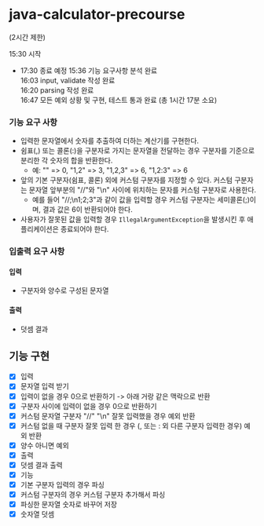 # java-calculator-precourse
(2시간 제한)

15:30 시작 <br>
 - 17:30 종료 예정
15:36 기능 요구사항 분석 완료 <br>
16:03 input, validate 작성 완료 <br>
16:20 parsing 작성 완료 <br>
16:47 모든 예외 상황 및 구현, 테스트 통과 완료 (총 1시간 17분 소요)<br>


### 기능 요구 사항
- 입력한 문자열에서 숫자를 추출하여 더하는 계산기를 구현한다.
 - 쉼표(,) 또는 콜론(:)을 구분자로 가지는 문자열을 전달하는 경우 구분자를 기준으로 분리한 각 숫자의 합을 반환한다.
    - 예: "" => 0, "1,2" => 3, "1,2,3" => 6, "1,2:3" => 6
 - 앞의 기본 구분자(쉼표, 콜론) 외에 커스텀 구분자를 지정할 수 있다. 커스텀 구분자는 문자열 앞부분의 "//"와 "\n" 사이에 위치하는 문자를 커스텀 구분자로 사용한다.
    - 예를 들어 "//;\n1;2;3"과 같이 값을 입력할 경우 커스텀 구분자는 세미콜론(;)이며, 결과 값은 6이 반환되어야 한다.
 - 사용자가 잘못된 값을 입력할 경우 `IllegalArgumentException`을 발생시킨 후 애플리케이션은 종료되어야 한다.

### 입출력 요구 사항
#### 입력
 - 구분자와 양수로 구성된 문자열
#### 출력
 - 덧셈 결과

## 기능 구현
 - [X] 입력
  - [X] 문자열 입력 받기
   - [X] 입력이 없을 경우 0으로 반환하기 -> 아래 거랑 같은 맥락으로 반환
   - [X] 구분자 사이에 입력이 없을 경우 0으로 반환하기 
   - [X] 커스텀 문자열 구분자 "//" "\n" 잘못 입력했을 경우 예외 반환
   - [X] 커스텀 없을 때 구분자 잘못 입력 한 경우 (, 또는 : 외 다른 구분자 입력한 경우) 예외 반환
   - [X] 양수 아니면 예외
 - [X] 출력
  - [X] 덧셈 결과 출력
 - [X] 기능
  - [X] 기본 구분자 입력의 경우 파싱
  - [X] 커스텀 구분자의 경우 커스텀 구분자 추가해서 파싱
  - [X] 파싱한 문자열 숫자로 바꾸어 저장
  - [X] 숫자열 덧셈